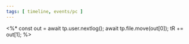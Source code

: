 ```yaml
---
tags: [ timeline, events/pc ]
---
```

<%*
const out = await tp.user.nextlog();
await tp.file.move(out[0]);
tR += out[1];
%>